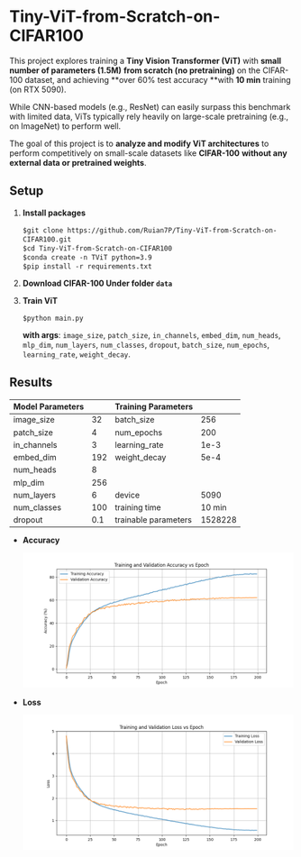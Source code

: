 # Tiny-ViT-from-Scratch-on-CIFAR100
This project explores training a **Tiny Vision Transformer (ViT)** with **small number of parameters (1.5M)** **from scratch (no pretraining)** on the CIFAR-100 dataset, and achieving **over 60% test accuracy **with **10 min** training (on RTX 5090).

While CNN-based models (e.g., ResNet) can easily surpass this benchmark with limited data, ViTs typically rely heavily on large-scale pretraining (e.g., on ImageNet) to perform well.

The goal of this project is to **analyze and modify ViT architectures** to perform competitively on small-scale datasets like **CIFAR-100** **without any external data or pretrained weights**.



## Setup

1. **Install packages**

   ```
   $git clone https://github.com/Ruian7P/Tiny-ViT-from-Scratch-on-CIFAR100.git
   $cd Tiny-ViT-from-Scratch-on-CIFAR100
   $conda create -n TViT python=3.9
   $pip install -r requirements.txt
   ```

2. **Download CIFAR-100 Under folder `data`**

3. **Train ViT**

   ```
   $python main.py
   ```

   **with args**:  `image_size`, `patch_size`, `in_channels`, `embed_dim`, `num_heads`, `mlp_dim`, `num_layers`, `num_classes`, `dropout`, `batch_size`, `num_epochs`, `learning_rate`, `weight_decay`. 

   

   

## Results

| Model Parameters |      | Training Parameters  |         |
| ---------------- | ---- | -------------------- | ------- |
| image_size       | 32   | batch_size           | 256     |
| patch_size       | 4    | num_epochs           | 200     |
| in_channels      | 3    | learning_rate        | 1e-3    |
| embed_dim        | 192  | weight_decay         | 5e-4    |
| num_heads        | 8    |                      |         |
| mlp_dim          | 256  |                      |         |
| num_layers       | 6    | device               | 5090    |
| num_classes      | 100  | training time        | 10 min  |
| dropout          | 0.1  | trainable parameters | 1528228 |



- **Accuracy**

  ![accuracies](./README.assets/accuracies.png)

- **Loss**

  ![losses](./README.assets/losses.png)

